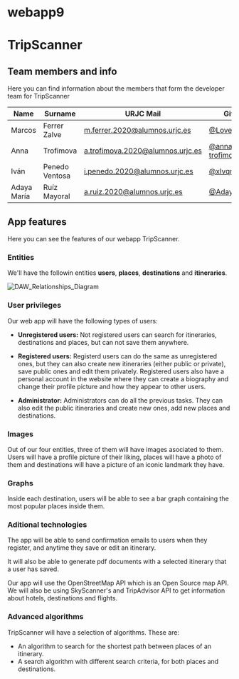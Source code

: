 # webapp9

# TripScanner

## Team members and info

Here you can find information about the members that form the developer team for TripScanner

| Name        | Surname        | URJC Mail                        | Github                                               |
| -           | -              | -                                | -                                                    |
| Marcos      | Ferrer Zalve   | m.ferrer.2020@alumnos.urjc.es    | [@LovetheFrogs](https://github.com/LovetheFrogs)     |
| Anna        | Trofimova      | a.trofimova.2020@alumnos.urjc.es | [@anna-trofimova](https://github.com/anna-trofimova) |
| Iván        | Penedo Ventosa | i.penedo.2020@alumnos.urjc.es    | [@xIvqn](https://github.com/xIvqn)                   |
| Adaya María | Ruíz Mayoral   | a.ruiz.2020@alumnos.urjc.es      | [@AdayaUwU](https://github.com/AdayaUwU)             |

## App features

Here you can see the features of our webapp TripScanner.

### Entities

We'll have the followin entities **users**, **places**, **destinations** and **itineraries**.

![DAW_Relationships_Diagram](https://user-images.githubusercontent.com/102818341/215725341-230eb5bf-a057-4bba-bb4d-dfab198adbce.svg)

### User privileges

Our web app will have the following types of users:

- **Unregistered users:** Not registered users can search for itineraries, destinations and places, but can not save them anywhere.

- **Registered users:** Registerd users can do the same as unregistered ones, but they can also create new itineraries (either public or private), save public ones and edit them privately. Registered users also have a personal account in the website where they can create a biography and change their profile picture and how they appear to other users.

- **Administrator:** Administrators can do all the previous tasks. They can also edit the public itineraries and create new ones, add new places and destinations.

### Images

Out of our four entities, three of them will have images asociated to them. Users will have a profile picture of their liking, places will have a photo of them and destinations will have a picture of an iconic landmark they have.

### Graphs

Inside each destination, users will be able to see a bar graph containing the most popular places inside them.

### Aditional technologies

The app will be able to send confirmation emails to users when they register, and anytime they save or edit an itinerary.

It will also be able to generate pdf documents with a selected itinerary that a user has saved.

Our app will use the OpenStreetMap API which is an Open Source map API. We will also be using SkyScanner's and TripAdvisor API to get information about hotels, destinations and flights.

### Advanced algorithms

TripScanner will have a selection of algorithms. These are:

- An algorithm to search for the shortest path between places of an itinerary.
- A search algorithm with different search criteria, for both places and destinations.
